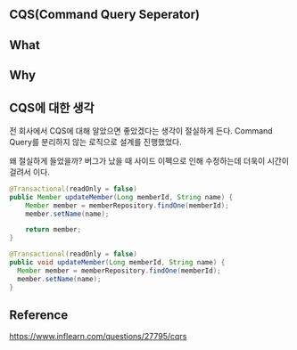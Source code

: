 ## CQS(Command Query Seperator)

## What

## Why


## CQS에 대한 생각

전 회사에서 CQS에 대해 알았으면 좋았겠다는 생각이 절실하게 든다.
Command Query를 분리하지 않는 로직으로 설계를 진행했었다.

왜 절실하게 들었을까? 
버그가 났을 때 사이드 이펙으로 인해 수정하는데 더욱이 시간이 걸려서 이다.



```java
@Transactional(readOnly = false)
public Member updateMember(Long memberId, String name) {
    Member member = memberRepository.findOne(memberId);
    member.setName(name);

    return member;
}
```



```java
@Transactional(readOnly = false)
public void updateMember(Long memberId, String name) {
  Member member = memberRepository.findOne(memberId);
  member.setName(name);
}
```




## Reference
https://www.inflearn.com/questions/27795/cqrs

